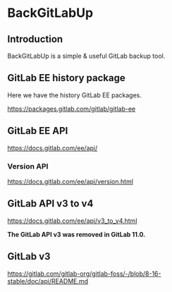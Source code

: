 # BackGitLabUp

## Introduction

BackGitLabUp is a simple & useful GitLab backup tool.

## GitLab EE history package

Here we have the history GitLab EE packages.

https://packages.gitlab.com/gitlab/gitlab-ee

## GitLab EE API

https://docs.gitlab.com/ee/api/

### Version API

https://docs.gitlab.com/ee/api/version.html

## GitLab API v3 to v4

https://docs.gitlab.com/ee/api/v3_to_v4.html

**The GitLab API v3 was removed in GitLab 11.0.**

## GitLab v3

https://gitlab.com/gitlab-org/gitlab-foss/-/blob/8-16-stable/doc/api/README.md
